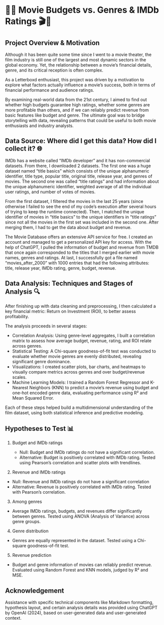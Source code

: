 # 🎥💸 Movie Budgets vs. Genres & IMDb Ratings 🎬🍿

## Project Overview & Motivation 
Although it has been quite some time since I went to a movie theater, the film industry is still one of the largest and most dynamic sectors in the global economy. Yet, the relationship between a movie’s financial details, genre, and its critical reception is often complex. 

As a Letterboxd enthusiast, this project was driven by a motivation to explore what factors actually influence a movie’s success, both in terms of financial performance and audience ratings.

By examining real-world data from the 21st century, I aimed to find out whether high budgets guarantee high ratings, whether some genres are more profitable than others, and if we can reliably predict revenue from basic features like budget and genre. The ultimate goal was to bridge storytelling with data, revealing patterns that could be useful to both movie enthusiasts and industry analysts.

## Data Source: Where did I get this data? How did I collect it? 🌐
IMDb has a website called “IMDb developer” and it has non-commercial datasets. From there, I downloaded 2 datasets. The first one was a huge dataset named “title basics” which consists of the unique alphanumeric identifier, title type, popular title, original title, release year, and genres of movies. The second one was called “title ratings” and had information about the unique alphanumeric identifier, weighted average of all the individual user ratings, and number of votes of movies.

From the first dataset, I filtered the movies in the last 25 years (since otherwise I failed to see the end of my code’s execution after several hours of trying to keep the runtime connected). Then, I matched the unique identifier of movies in “title basics” to the unique identifiers in “title ratings” since not all the movies in the first set was included in the second one. After merging them, I had to get the data about budget and revenue.

The Movie Database offers an extensive API service for free. I created an account and managed to get a personalized API key for access. With the help of ChatGPT, I pulled the information of budget and revenue from TMDB that once again corresponded to the titles that I merged earlier with movie names, genres and ratings. At last, I successfully got a file named “movies_after_2000” with 1000 entries that had the following attributes: title, release year, IMDb rating, genre, budget, revenue.

## Data Analysis: Techniques and Stages of Analysis 🔍
After finishing up with data cleaning and preprocessing, I then calculated a key financial metric: Return on Investment (ROI), to better assess profitability.

The analysis proceeds in several stages:
- Correlation Analysis: Using genre-level aggregates, I built a correlation matrix to assess how average budget, revenue, rating, and ROI relate across genres.
- Statistical Testing: A Chi-square goodness-of-fit test was conducted to evaluate whether movie genres are evenly distributed, revealing significant genre dominance.
- Visualizations: I created scatter plots, bar charts, and heatmaps to visually compare metrics across genres and over budget/revenue scales.
- Machine Learning Models: I trained a Random Forest Regressor and K-Nearest Neighbors (KNN) to predict a movie’s revenue using budget and one-hot encoded genre data, evaluating performance using R² and Mean Squared Error.

Each of these steps helped build a multidimensional understanding of the film dataset, using both statistical inference and predictive modeling.

## Hypotheses to Test 📊
1) Budget and IMDb ratings
   - Null: Budget and IMDb ratings do not have a significant correlation.
   - Alternative: Budget is positively correlated with IMDb rating.
Tested using Pearson’s correlation and scatter plots with trendlines.

 2) Revenue and IMDb ratings
   - Null: Revenue and IMDb ratings do not have a significant correlation
   - Alternative: Revenue is positively correlated with IMDb rating.
Tested with Pearson’s correlation.

 3) Among genres
  - Average IMDb ratings, budgets, and revenues differ significantly between genres.
Tested using ANOVA (Analysis of Variance) across genre groups.

 4) Genre distribution
  - Genres are equally represented in the dataset.
Tested using a Chi-square goodness-of-fit test.

  5) Revenue prediction
  - Budget and genre information of movies can reliably predict revenue.
Evaluated using Random Forest and KNN models, judged by R² and MSE.

## Acknowledgement
Assistance with specific technical components like Markdown formatting, hypothesis layout, and certain analysis details was provided using ChatGPT by OpenAI (2024), based on user-generated data and user-generated context.
